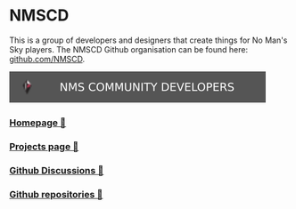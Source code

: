 # NMSCD

This is a group of developers and designers that create things for No Man's Sky players. The NMSCD Github organisation can be found here: [github.com/NMSCD][nmscdGitOrg].

[![NMSCD Badge](https://raw.githubusercontent.com/NMSCD/About/master/badge/no-status.svg)][nmscdGitOrg]

### [Homepage 🔗][nmscdHome]
### [Projects page 🔗][nmscdProjects]
### [Github Discussions 🔗][nmscdGitDiscussion]
### [Github repositories 🔗][nmscdGitRepositories]


[nmscdHome]: https://nmscd.com?ref=assistantAppsDocs
[nmscdProjects]: https://nmscd.com/projects.html?ref=assistantAppsDocs
[nmscdGitOrg]: https://github.com/NMSCD?ref=assistantAppsDocs
[nmscdGitDiscussion]: https://github.com/orgs/NMSCD/discussions?ref=assistantAppsDocs
[nmscdGitRepositories]: https://github.com/orgs/NMSCD/repositories?ref=assistantAppsDocs